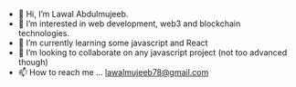 - 👋 Hi, I’m Lawal Abdulmujeeb.
- 👀 I’m interested in web development, web3 and blockchain technologies.
- 🌱 I’m currently learning some javascript and React
- 💞️ I’m looking to collaborate on any javascript project (not too advanced though)
- 📫 How to reach me ... lawalmujeeb78@gmail.com

<!---
lawal-mj/lawal-mj is a ✨ special ✨ repository because its `README.md` (this file) appears on your GitHub profile.
You can click the Preview link to take a look at your changes.
--->
